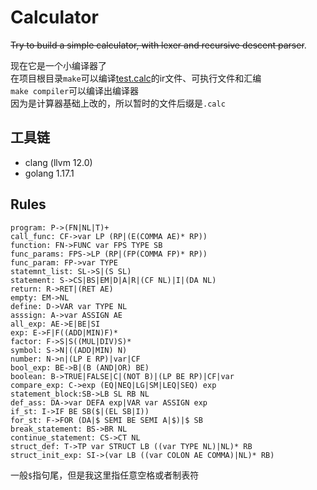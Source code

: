 # Calculator
~~Try to build a simple calculator, with lexer and recursive descent parser~~.

现在它是一个小编译器了  
在项目根目录`make`可以编译[test.calc](cmd/test.calc)的ir文件、可执行文件和汇编  
`make compiler`可以编译出编译器  
因为是计算器基础上改的，所以暂时的文件后缀是`.calc`  

## 工具链
- clang (llvm 12.0)
- golang 1.17.1
## Rules
```
program: P->(FN|NL|T)+
call_func: CF->var LP (RP|(E(COMMA AE)* RP))
function: FN->FUNC var FPS TYPE SB
func_params: FPS->LP (RP|(FP(COMMA FP)* RP))
func_param: FP->var TYPE
statemnt_list: SL->S|(S SL)
statement: S->CS|BS|EM|D|A|R|(CF NL)|I|(DA NL)
return: R->RET|(RET AE)
empty: EM->NL
define: D->VAR var TYPE NL
asssign: A->var ASSIGN AE
all_exp: AE->E|BE|SI
exp: E->F|F((ADD|MIN)F)*
factor: F->S|S((MUL|DIV)S)*
symbol: S->N|((ADD|MIN) N)
number: N->n|(LP E RP)|var|CF
bool_exp: BE->B|(B (AND|OR) BE)
boolean: B->TRUE|FALSE|C|(NOT B)|(LP BE RP)|CF|var
compare_exp: C->exp (EQ|NEQ|LG|SM|LEQ|SEQ) exp
statement_block:SB->LB SL RB NL
def_ass: DA->var DEFA exp|VAR var ASSIGN exp
if_st: I->IF BE SB($|(EL SB|I))
for_st: F->FOR (DA|$ SEMI BE SEMI A|$)|$ SB
break_statement: BS->BR NL
continue_statement: CS->CT NL
struct_def: T->TP var STRUCT LB ((var TYPE NL)|NL)* RB
struct_init_exp: SI->(var LB ((var COLON AE COMMA)|NL)* RB)
```
一般`$`指句尾，但是我这里指任意空格或者制表符
